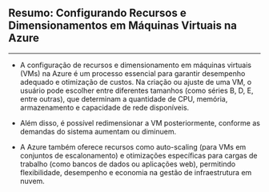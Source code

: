 ## Resumo: Configurando Recursos e Dimensionamentos em Máquinas Virtuais na Azure
---
- A configuração de recursos e dimensionamento em máquinas virtuais (VMs) na Azure é um processo essencial para garantir desempenho adequado e otimização de custos. Na criação ou ajuste de uma VM, o usuário pode escolher entre diferentes tamanhos (como séries B, D, E, entre outras), que determinam a quantidade de CPU, memória, armazenamento e capacidade de rede disponíveis.

- Além disso, é possível redimensionar a VM posteriormente, conforme as demandas do sistema aumentam ou diminuem.

- A Azure também oferece recursos como auto-scaling (para VMs em conjuntos de escalonamento) e otimizações específicas para cargas de trabalho (como bancos de dados ou aplicações web), permitindo flexibilidade, desempenho e economia na gestão de infraestrutura em nuvem.
